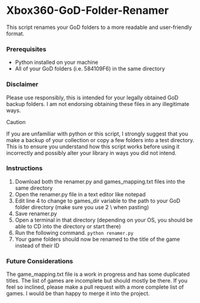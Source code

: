 # Xbox360-GoD-Folder-Renamer
This script renames your GoD folders to a more readable and user-friendly format.

### Prerequisites
* Python installed on your machine
* All of your GoD folders (i.e. 584109F6) in the same directory

### Disclaimer
Please use responsibly, this is intended for your legally obtained GoD backup folders.  I am not endorsing obtaining these files in any illegitimate ways.
> [!CAUTION]
> If you are unfamiliar with python or this script, I strongly suggest that you make a backup of your collection or copy a few folders into a test directory.  This is to ensure you understand how this script works before using it incorrectly and possibly alter your library in ways you did not intend.

### Instructions
1. Download both the renamer.py and games_mapping.txt files into the same directory
2. Open the renamer.py file in a text editor like notepad
3. Edit line 4 to change to games_dir variable to the path to your GoD folder directory (make sure you use 2 \\ when pasting)
4. Save renamer.py
5. Open a terminal in that directory (depending on your OS, you should be able to CD into the directory or start there)
6. Run the following command.     ```python renamer.py```
7. Your game folders should now be renamed to the title of the game instead of their ID

### Future Considerations
The game_mapping.txt file is a work in progress and has some duplicated titles.  The list of games are incomplete but should mostly be there.  If you feel so inclined, please make a pull request with a more complete list of games.  I would be than happy to merge it into the project.

